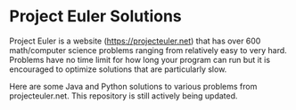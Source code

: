 # Project Euler Solutions
Project Euler is a website (https://projecteuler.net) that has over 600 math/computer science problems ranging from relatively easy to very hard. Problems have no time limit for how long your program can run but it is encouraged to optimize solutions that are particularly slow.

Here are some Java and Python solutions to various problems from projecteuler.net. This repository is still actively being updated.
